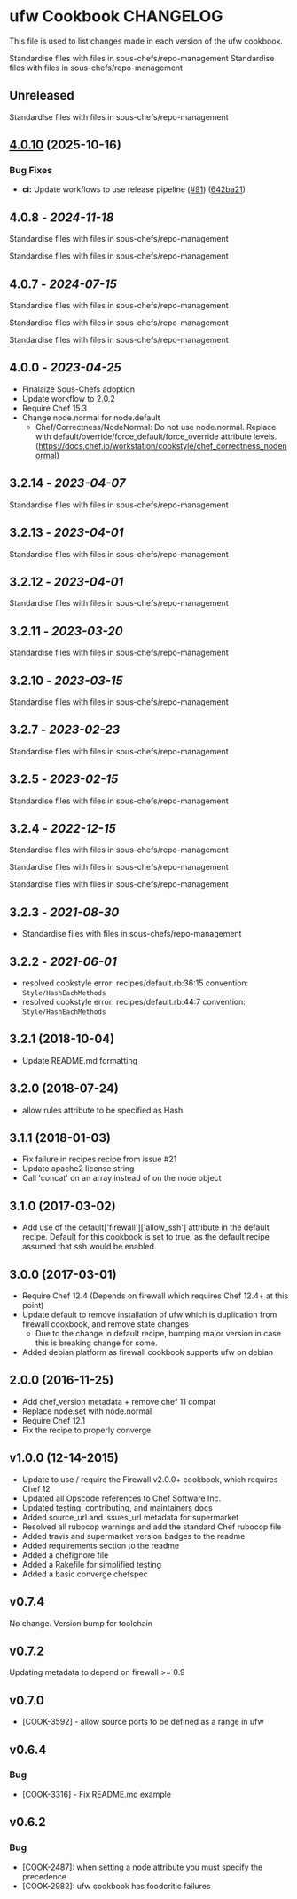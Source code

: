# ufw Cookbook CHANGELOG

This file is used to list changes made in each version of the ufw cookbook.

Standardise files with files in sous-chefs/repo-management
Standardise files with files in sous-chefs/repo-management

## Unreleased

Standardise files with files in sous-chefs/repo-management


## [4.0.10](https://github.com/sous-chefs/ufw/compare/4.0.9...v4.0.10) (2025-10-16)


### Bug Fixes

* **ci:** Update workflows to use release pipeline ([#91](https://github.com/sous-chefs/ufw/issues/91)) ([642ba21](https://github.com/sous-chefs/ufw/commit/642ba21d05c2bae226b564964c91baef4de9fb4d))

## 4.0.8 - *2024-11-18*

Standardise files with files in sous-chefs/repo-management

Standardise files with files in sous-chefs/repo-management

## 4.0.7 - *2024-07-15*

Standardise files with files in sous-chefs/repo-management

Standardise files with files in sous-chefs/repo-management

Standardise files with files in sous-chefs/repo-management

## 4.0.0 - *2023-04-25*

* Finalaize Sous-Chefs adoption
* Update workflow to 2.0.2
* Require Chef 15.3
* Change node.normal for node.default
  * Chef/Correctness/NodeNormal: Do not use node.normal. Replace with default/override/force_default/force_override attribute levels. (<https://docs.chef.io/workstation/cookstyle/chef_correctness_nodenormal>)

## 3.2.14 - *2023-04-07*

Standardise files with files in sous-chefs/repo-management

## 3.2.13 - *2023-04-01*

Standardise files with files in sous-chefs/repo-management

## 3.2.12 - *2023-04-01*

Standardise files with files in sous-chefs/repo-management

## 3.2.11 - *2023-03-20*

Standardise files with files in sous-chefs/repo-management

## 3.2.10 - *2023-03-15*

Standardise files with files in sous-chefs/repo-management

## 3.2.7 - *2023-02-23*

Standardise files with files in sous-chefs/repo-management

## 3.2.5 - *2023-02-15*

Standardise files with files in sous-chefs/repo-management

## 3.2.4 - *2022-12-15*

Standardise files with files in sous-chefs/repo-management

Standardise files with files in sous-chefs/repo-management

Standardise files with files in sous-chefs/repo-management

## 3.2.3 - *2021-08-30*

* Standardise files with files in sous-chefs/repo-management

## 3.2.2 - *2021-06-01*

* resolved cookstyle error: recipes/default.rb:36:15 convention: `Style/HashEachMethods`
* resolved cookstyle error: recipes/default.rb:44:7 convention: `Style/HashEachMethods`

## 3.2.1 (2018-10-04)

* Update README.md formatting

## 3.2.0 (2018-07-24)

* allow rules attribute to be specified as Hash

## 3.1.1 (2018-01-03)

* Fix failure in recipes recipe from issue #21
* Update apache2 license string
* Call 'concat' on an array instead of on the node object

## 3.1.0 (2017-03-02)

* Add use of the default['firewall']['allow_ssh'] attribute in the default recipe. Default for this cookbook is set to true, as the default recipe assumed that ssh would be enabled.

## 3.0.0 (2017-03-01)

* Require Chef 12.4 (Depends on firewall which requires Chef 12.4+ at this point)
* Update default to remove installation of ufw which is duplication from firewall cookbook, and remove state changes
  * Due to the change in default recipe, bumping major version in case this is breaking change for some.
* Added debian platform as firewall cookbook supports ufw on debian

## 2.0.0 (2016-11-25)

* Add chef_version metadata + remove chef 11 compat
* Replace node.set with node.normal
* Require Chef 12.1
* Fix the recipe to properly converge

## v1.0.0 (12-14-2015)

* Update to use / require the Firewall v2.0.0+ cookbook, which requires Chef 12
* Updated all Opscode references to Chef Software Inc.
* Updated testing, contributing, and maintainers docs
* Added source_url and issues_url metadata for supermarket
* Resolved all rubocop warnings and add the standard Chef rubocop file
* Added travis and supermarket version badges to the readme
* Added requirements section to the readme
* Added a chefignore file
* Added a Rakefile for simplified testing
* Added a basic converge chefspec

## v0.7.4

No change. Version bump for toolchain

## v0.7.2

Updating metadata to depend on firewall >= 0.9

## v0.7.0

* [COOK-3592] - allow source ports to be defined as a range in ufw

## v0.6.4

### Bug

* [COOK-3316] - Fix README.md example

## v0.6.2

### Bug

* [COOK-2487]: when setting a node attribute you must specify the precedence
* [COOK-2982]: ufw cookbook has foodcritic failures
